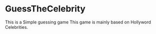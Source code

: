 # GuessTheCelebrity
This is a Simple guessing game
This game is mainly based on Hollyword Celebrities.
